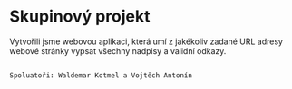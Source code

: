 # Skupinový projekt
Vytvořili jsme webovou aplikaci, která umí z jakékoliv zadané URL adresy webové stránky vypsat všechny nadpisy a validní odkazy.

                                                                                  Spoluatoři: Waldemar Kotmel a Vojtěch Antonín

